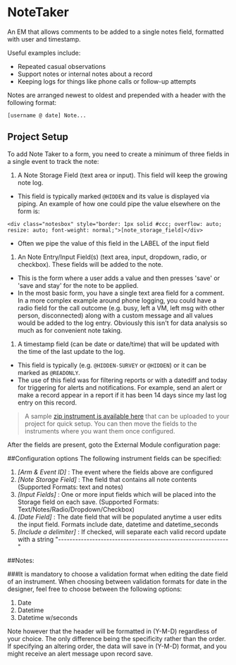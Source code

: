 # NoteTaker
An EM that allows comments to be added to a single notes field, formatted with user and timestamp.

Useful examples include:
- Repeated casual observations
- Support notes or internal notes about a record
- Keeping logs for things like phone calls or follow-up attempts

Notes are arranged newest to oldest and prepended with a header with the following format:
```text
[username @ date] Note...
```

## Project Setup
To add Note Taker to a form, you need to create a minimum of three fields in a single event to track the note:
1. A Note Storage Field (text area or input).  This field will keep the growing note log.
  * This field is typically marked `@HIDDEN` and its value is displayed via piping.  An example of how one could
  pipe the value elsewhere on the form is:
  ```
  <div class="notesbox" style="border: 1px solid #ccc; overflow: auto; resize: auto; font-weight: normal;">[note_storage_field]</div>
  ```
  * Often we pipe the value of this field in the LABEL of the input field
1. An Note Entry/Input Field(s) (text area, input, dropdown, radio, or checkbox).  These fields will be added to the note.
  * This is the form where a user adds a value and then presses 'save' or 'save and stay' for the note to be applied.
  * In the most basic form, you have a single text area field for a comment.  In a more complex example around phone logging, you could
   have a radio field for the call outcome (e.g. busy, left a VM, left msg with other person, disconnected) along with a custom message
   and all values would be added to the log entry.  Obviously this isn't for data analysis so much as for convenient note taking.
1. A timestamp field (can be date or date/time) that will be updated with the time of the last update to the log.
  * This field is typically (e.g. `@HIDDEN-SURVEY` or `@HIDDEN`) or it can be marked as `@READONLY`.
  * The use of this field was for filtering reports or with a datediff and today for triggering for alerts and notifications.
  For example, send an alert or make a record appear in a report if it has been 14 days since my last log entry on this record.

> A sample [zip instrument is available here](NoteTakerExampleForm.zip) that can be uploaded to your project for quick setup. You can then move the fields to the instruments where you want them once configured.

After the fields are present, goto the External Module configuration page:

##Configuration options
The following instrument fields can be specified:
1. *[Arm & Event ID]* : The event where the fields above are configured
1. *[Note Storage Field]* : The field that contains all note contents (Supported Formats: text and notes)
1. *[Input Fields]* : One or more input fields which will be placed into the Storage field on each save.  (Supported Formats: Text/Notes/Radio/Dropdown/Checkbox)
1. *[Date Field]* : The date field that will be populated anytime a user edits the input field. Formats include date, datetime and datetime_seconds
1. *[Include a delimiter]* : If checked, will separate each valid record update with a string "------------------------------------------------------------"


##Notes:

###It is mandatory to choose a validation format when editing the date field of an instrument.
When choosing between validation formats for date in the designer, feel free to choose between the following options:
1. Date
1. Datetime
1. Datetime w/seconds

Note however that the header will be formatted in (Y-M-D) regardless of your choice. The only difference being the specificity rather than the order.
If specifying an altering order, the data will save in (Y-M-D) format, and you might receive an alert message upon record save.

